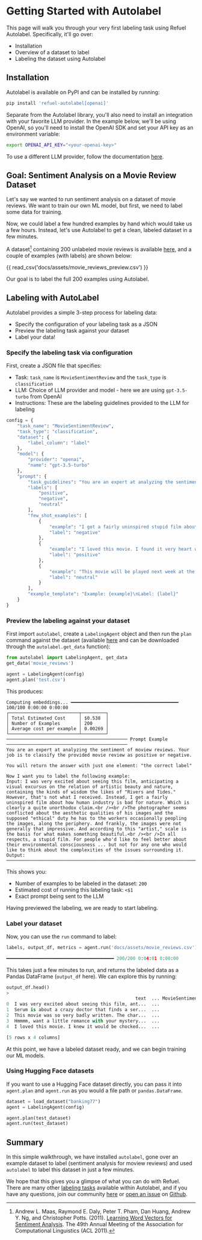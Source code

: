 # Getting Started with Autolabel

This page will walk you through your very first labeling task using Refuel Autolabel. Specifically, it'll go over:

- Installation
- Overview of a dataset to label
- Labeling the dataset using Autolabel

## Installation

Autolabel is available on PyPI and can be installed by running:

```bash
pip install 'refuel-autolabel[openai]'
```

Separate from the Autolabel library, you'll also need to install an integration with your favorite LLM provider. In the example below, we'll be using OpenAI, so you'll need to install the OpenAI SDK and set your API key as an environment variable:

```bash
export OPENAI_API_KEY="<your-openai-key>"
```

To use a different LLM provider, follow the documentation [here](/guide/llms/llms).

## Goal: Sentiment Analysis on a Movie Review Dataset

Let's say we wanted to run sentiment analysis on a dataset of movie reviews. We want to train our own ML model, but first, we need to label some data for training.

Now, we could label a few hundred examples by hand which would take us a few hours. Instead, let's use Autolabel to get a clean, labeled dataset in a few minutes.

A dataset[^1] containing 200 unlabeled movie reviews is available [here](https://github.com/refuel-ai/autolabel/blob/main/docs/assets/movie_reviews_preview.csv), and a couple of examples (with labels) are shown below:

{{ read_csv('docs/assets/movie_reviews_preview.csv') }}

Our goal is to label the full 200 examples using Autolabel.

[^1]: Andrew L. Maas, Raymond E. Daly, Peter T. Pham, Dan Huang, Andrew Y. Ng, and Christopher Potts. (2011). [Learning Word Vectors for Sentiment Analysis](https://ai.stanford.edu/~amaas/papers/wvSent_acl2011.pdf). The 49th Annual Meeting of the Association for Computational Linguistics (ACL 2011).

## Labeling with AutoLabel

Autolabel provides a simple 3-step process for labeling data:

- Specify the configuration of your labeling task as a JSON
- Preview the labeling task against your dataset
- Label your data!

### Specify the labeling task via configuration

First, create a JSON file that specifies:

- Task: `task_name` is `MovieSentimentReview` and the `task_type` is `classification`
- LLM: Choice of LLM provider and model - here we are using `gpt-3.5-turbo` from OpenAI
- Instructions: These are the labeling guidelines provided to the LLM for labeling

```python
config = {
    "task_name": "MovieSentimentReview",
    "task_type": "classification",
    "dataset": {
        "label_column": "label"
    },
    "model": {
        "provider": "openai",
        "name": "gpt-3.5-turbo"
    },
    "prompt": {
        "task_guidelines": "You are an expert at analyzing the sentiment of movie reviews. Your job is to classify the provided movie review into one of the following labels: {labels}",
        "labels": [
            "positive",
            "negative",
            "neutral"
        ],
        "few_shot_examples": [
            {
                "example": "I got a fairly uninspired stupid film about how human industry is bad for nature.",
                "label": "negative"
            },
            {
                "example": "I loved this movie. I found it very heart warming to see Adam West, Burt Ward, Frank Gorshin, and Julie Newmar together again.",
                "label": "positive"
            },
            {
                "example": "This movie will be played next week at the Chinese theater.",
                "label": "neutral"
            }
        ],
        "example_template": "Example: {example}\nLabel: {label}"
    }
}
```

### Preview the labeling against your dataset

First import `autolabel`, create a `LabelingAgent` object and then run the `plan` command against the dataset (available [here](https://docs.refuel.ai/guide/resources/refuel_datasets/) and can be downloaded through the `autolabel.get_data` function):

```python
from autolabel import LabelingAgent, get_data
get_data('movie_reviews')

agent = LabelingAgent(config)
agent.plan('test.csv')
```

This produces:

```
Computing embeddings... ━━━━━━━━━━━━━━━━━━━━━━━━━━━━━━━━━━━━━━━━ 100/100 0:00:00 0:00:00
┌──────────────────────────┬─────────┐
│ Total Estimated Cost     │ $0.538  │
│ Number of Examples       │ 200     │
│ Average cost per example │ 0.00269 │
└──────────────────────────┴─────────┘
───────────────────────────────────────────── Prompt Example ─────────────────────────────────────────────
You are an expert at analyzing the sentiment of moview reviews. Your job is to classify the provided movie review as positive or negative.

You will return the answer with just one element: "the correct label"

Now I want you to label the following example:
Input: I was very excited about seeing this film, anticipating a visual excursus on the relation of artistic beauty and nature, containing the kinds of wisdom the likes of "Rivers and Tides." However, that's not what I received. Instead, I get a fairly uninspired film about how human industry is bad for nature. Which is clearly a quite unorthodox claim.<br /><br />The photographer seems conflicted about the aesthetic qualities of his images and the supposed "ethical" duty he has to the workers occasionally peopling the images, along the periphery. And frankly, the images were not generally that impressive. And according to this "artist," scale is the basis for what makes something beautiful.<br /><br />In all respects, a stupid film. For people who'd like to feel better about their environmental consciousness ... but not for any one who would like to think about the complexities of the issues surrounding it.
Output:
──────────────────────────────────────────────────────────────────────────────────────────────────────────
```

This shows you:

- Number of examples to be labeled in the dataset: `200`
- Estimated cost of running this labeling task: `<$1`
- Exact prompt being sent to the LLM

Having previewed the labeling, we are ready to start labeling.

### Label your dataset

Now, you can use the `run` command to label:

```python
labels, output_df, metrics = agent.run('docs/assets/movie_reviews.csv')

━━━━━━━━━━━━━━━━━━━━━━━━━━━━━━━━━━━━━━━━ 200/200 0:04:01 0:00:00
```

This takes just a few minutes to run, and returns the labeled data as a Pandas DataFrame (`output_df` here). We can explore this by running:

```python
output_df.head()
>
                                                text  ... MovieSentimentReview_llm_label
0  I was very excited about seeing this film, ant...  ...                       negative
1  Serum is about a crazy doctor that finds a ser...  ...                       negative
2  This movie was so very badly written. The char...  ...                       negative
3  Hmmmm, want a little romance with your mystery...  ...                       negative
4  I loved this movie. I knew it would be chocked...  ...                       positive

[5 rows x 4 columns]
```

At this point, we have a labeled dataset ready, and we can begin training our ML models.

### Using Hugging Face datasets

If you want to use a Hugging Face dataset directly, you can pass it into `agent.plan` and `agent.run` as you would a file path or `pandas.DataFrame`.

```python
dataset = load_dataset("banking77")
agent = LabelingAgent(config)

agent.plan(test_dataset)
agent.run(test_dataset)
```

## Summary

In this simple walkthrough, we have installed `autolabel`, gone over an example dataset to label (sentiment analysis for moview reviews) and used `autolabel` to label this dataset in just a few minutes.

We hope that this gives you a glimpse of what you can do with Refuel. There are many other [labeling tasks](/guide/tasks/tasks) available within Autolabel, and if you have any questions, join our community <a href="https://discord.gg/uEdr8nrMGm" target="_blank">here</a> or [open an issue](https://github.com/refuel-ai/autolabel/issues/new/choose) on [Github](https://github.com/refuel-ai/autolabel).
